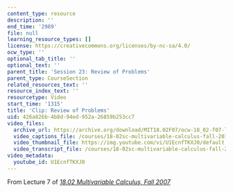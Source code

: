 ```yaml
---
content_type: resource
description: ''
end_time: '2989'
file: null
learning_resource_types: []
license: https://creativecommons.org/licenses/by-nc-sa/4.0/
ocw_type: ''
optional_tab_title: ''
optional_text: ''
parent_title: 'Session 23: Review of Problems'
parent_type: CourseSection
related_resources_text: ''
resource_index_text: ''
resourcetype: Video
start_time: '1315'
title: 'Clip: Review of Problems'
uid: 426a826b-4b8d-94ed-952a-26859b253cc7
video_files:
  archive_url: https://archive.org/download/MIT18.02F07/ocw-18_02-f07-lec07_300k.mp4
  video_captions_file: /courses/18-02sc-multivariable-calculus-fall-2010/U1EcnfTKXJ0_captions.vtt
  video_thumbnail_file: https://img.youtube.com/vi/U1EcnfTKXJ0/default.jpg
  video_transcript_file: /courses/18-02sc-multivariable-calculus-fall-2010/U1EcnfTKXJ0_transcript.pdf
video_metadata:
  youtube_id: U1EcnfTKXJ0
---
```


From Lecture 7 of [_18.02 Multivariable Calculus, Fall 2007_](/courses/18-02-multivariable-calculus-fall-2007/video_galleries/video-lectures)

